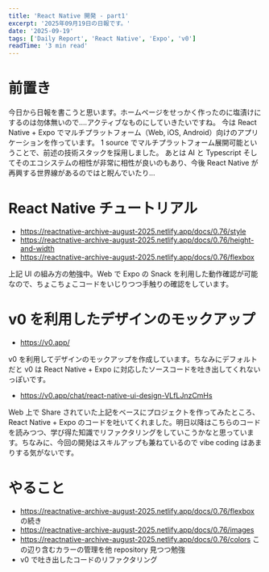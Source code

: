 ```yaml
---
title: 'React Native 開発 - part1'
excerpt: '2025年09月19日の日報です。'
date: '2025-09-19'
tags: ['Daily Report', 'React Native', 'Expo', 'v0']
readTime: '3 min read'
---
```


# 前置き

今日から日報を書こうと思います。ホームページをせっかく作ったのに塩漬けにするのは勿体無いので....アクティブなものにしていきたいですね。
今は React Native + Expo でマルチプラットフォーム（Web, iOS, Android）向けのアプリケーションを作っています。
1 source でマルチプラットフォーム展開可能ということで、前述の技術スタックを採用しました。
あとは AI と Typescript そしてそのエコシステムの相性が非常に相性が良いのもあり、今後 React Native が再興する世界線があるのではと睨んでいたり...

# React Native チュートリアル

- https://reactnative-archive-august-2025.netlify.app/docs/0.76/style
- https://reactnative-archive-august-2025.netlify.app/docs/0.76/height-and-width
- https://reactnative-archive-august-2025.netlify.app/docs/0.76/flexbox

上記 UI の組み方の勉強中。Web で Expo の Snack を利用した動作確認が可能なので、ちょこちょこコードをいじりつつ手触りの確認をしています。

# v0 を利用したデザインのモックアップ

- https://v0.app/

v0 を利用してデザインのモックアップを作成しています。ちなみにデフォルトだと v0 は React Native + Expo に対応したソースコードを吐き出してくれないっぽいです。

- https://v0.app/chat/react-native-ui-design-VLfLJnzCmHs

Web 上で Share されていた上記をベースにプロジェクトを作ってみたところ、React Native + Expo のコードを吐いてくれました。明日以降はこちらのコードを読みつつ、学び得た知識でリファクタリングをしていこうかなと思っています。ちなみに、今回の開発はスキルアップも兼ねているので vibe coding はあまりする気がないです。

# やること

- https://reactnative-archive-august-2025.netlify.app/docs/0.76/flexbox の続き
- https://reactnative-archive-august-2025.netlify.app/docs/0.76/images
- https://reactnative-archive-august-2025.netlify.app/docs/0.76/colors この辺り含むカラーの管理を他 repository 見つつ勉強
- v0 で吐き出したコードのリファクタリング
